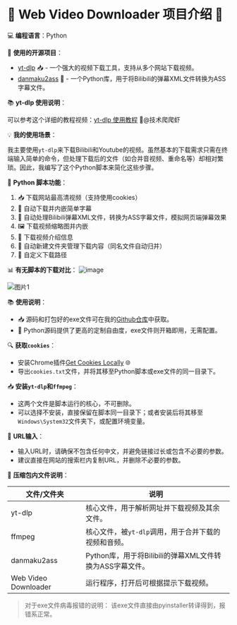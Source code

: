 # 🎉 **Web Video Downloader 项目介绍** 🎉

💻 **编程语言**：Python

🌟 **使用的开源项目**：

- [yt-dlp](https://github.com/yt-dlp/yt-dlp) 📥 - 一个强大的视频下载工具，支持从多个网站下载视频。
- [danmaku2ass](https://github.com/m13253/danmaku2ass) 📝 - 一个Python库，用于将Bilibili的弹幕XML文件转换为ASS字幕文件。

📚 **yt-dlp 使用说明**：

可以参考这个详细的教程视频：[yt-dlp 使用教程](https://www.bilibili.com/video/BV1A2DVY2EC5/?spm_id_from=333.999.0.0) 🎥@技术爬爬虾

💡 **我的使用场景**：

我主要使用`yt-dlp`来下载Bilibili和Youtube的视频。虽然基本的下载需求只需在终端输入简单的命令，但处理下载后的文件（如合并音视频、重命名等）却相对繁琐。因此，我编写了这个Python脚本来简化这些步骤。

📝 **Python 脚本功能**：

1. 📥 下载网站最高清视频（支持使用cookies）
2. 📜 自动下载并内嵌简单字幕
3. 💬 自动处理Bilibili弹幕XML文件，转换为ASS字幕文件，模拟网页端弹幕效果
4. 🖼️ 下载视频缩略图并内嵌
5. 📝 下载视频介绍信息
6. 📁 自动新建文件夹管理下载内容（同名文件自动归并）
7. 📍 自定义下载路径

📊 **有无脚本的下载对比**：
![image](https://github.com/user-attachments/assets/e8cd2b51-9228-439d-b78c-e6b2bfa7fb37)

![图片1](https://github.com/user-attachments/assets/ae3b2998-2b3e-47f8-81f6-ec207731d33b)

📚 **使用说明**：

- 📥 源码和打包好的exe文件可在我的[Github仓库](https://github.com/Senquan007/WebVideoDownloader/releases/)中获取。
- 📝 Python源码提供了更高的定制自由度，exe文件则开箱即用，无需配置。

🔍 **获取`cookies`**：

- 安装Chrome插件[Get Cookies Locally](https://chromewebstore.google.com/detail/get-cookiestxt-locally/cclelndahbckbenkjhflpdbgdldlbecc?hl=en) 🌐
- 导出`cookies.txt`文件，并将其移至Python脚本或exe文件的同一目录下。

📥 **安装`yt-dlp`和`ffmpeg`**：

- 这两个文件是脚本运行的核心，不可删除。
- 可以选择不安装，直接保留在脚本同一目录下；或者安装后将其移至`Windows\System32`文件夹下，或配置环境变量。

🔗 **URL输入**：

- 输入URL时，请确保不包含任何中文，并避免链接过长或包含不必要的参数。
- 建议直接在网站的搜索栏内复制URL，并删除不必要的参数。

📁 **压缩包内文件说明**：

| 文件/文件夹 | 说明 |
| --- | --- |
| yt-dlp | 核心文件，用于解析网址并下载视频及其余文件。 |
| ffmpeg | 核心文件，被`yt-dlp`调用，用于合并下载的视频和音频。 |
| danmaku2ass | Python库，用于将Bilibili的弹幕XML文件转换为ASS字幕文件。 |
| Web Video Downloader | 运行程序，打开后可根据提示下载视频。 |

>对于exe文件病毒报错的说明：
>该exe文件直接由pyinstaller转译得到，报错系正常。
